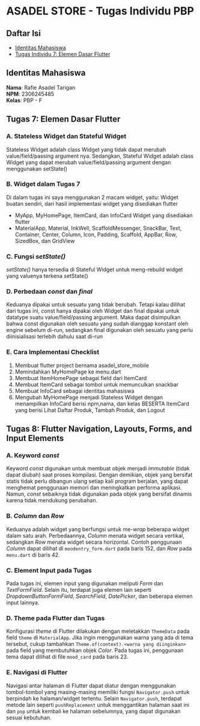 # ASADEL STORE - Tugas Individu PBP

## Daftar Isi
- [Identitas Mahasiswa](#identitas-mahasiswa)
- [Tugas Individu  7: Elemen Dasar Flutter](#tugas-7-elemen-dasar-flutter)

## Identitas Mahasiswa

**Nama**: Rafie Asadel Tarigan  
**NPM**: 2306245485  
**Kelas**: PBP - F

## Tugas 7: Elemen Dasar Flutter

### A. Stateless Widget dan Stateful Widget
Stateless Widget adalah class Widget yang tidak dapat merubah value/field/passing argument nya. Sedangkan, Stateful Widget adalah class Widget yang dapat merubah value/field/passing argument dengan menggunakan setState()
### B. Widget dalam Tugas 7
Di dalam tugas ini saya menggunakan 2 macam widget, yaitu:
Widget buatan sendiri, dari hasil implementasi widget yang disediakan flutter
- MyApp, MyHomePage, ItemCard, dan InfoCard
Widget yang disediakan flutter
- MaterialApp, Material, InkWell, ScaffoldMessenger, SnackBar, Text, Container, Center, Column, Icon, Padding, Scaffold, AppBar, Row, SizedBox, dan GridView
### C. Fungsi *setState()*
*setState()* hanya tersedia di Stateful Widget untuk meng-rebuild widget yang valuenya terkena setState()
### D. Perbedaan *const* dan *final*
Keduanya dipakai untuk sesuatu yang tidak berubah. Tetapi kalau dilihat dari tugas ini, const hanya dipakai oleh Widget dan final dipakai untuk datatype suatu value/field/passing argument. Maka dapat disimpulkan bahwa const digunakan oleh sesuatu yang sudah dianggap konstant oleh engine sebelum di-run, sedangkan final digunakan oleh sesuatu yang perlu diinisialisasi terlebih dahulu saat di-run
### E. Cara Implementasi Checklist
1. Membuat flutter project bernama asadel_store_mobile
2. Memindahkan MyHomePage ke menu.dart
4. Membuat ItemHomePage sebagai field dari ItemCard
5. Membuat ItemCard sebagai tombol untuk memunculkan snackbar
6. Membuat InfoCard sebagai identitas mahasiswa
7. Mengubah MyHomePage menjadi Stateless Widget dengan menampilkan InfoCard berisi npm,nama, dan kelas BESERTA ItemCard yang berisi Lihat Daftar Produk, Tambah Produk, dan Logout

## Tugas 8: Flutter Navigation, Layouts, Forms, and Input Elements

### A. Keyword *const*
Keyword *const* digunakan untuk membuat objek menjadi *immutable* (tidak dapat diubah) saat proses kompilasi. Dengan demikian, objek yang bersifat statis tidak perlu dibangun ulang setiap kali program berjalan, yang dapat menghemat penggunaan memori dan meningkatkan performa aplikasi. Namun, *const* sebaiknya tidak digunakan pada objek yang bersifat dinamis karena tidak mendukung perubahan.
### B. *Column* dan *Row*
Keduanya adalah widget yang berfungsi untuk me-*wrap* beberapa widget dalam satu arah. Perbedaannya, *Column* menata widget secara vertikal, sedangkan *Row* menata widget secara horizontal. Contoh penggunaan *Column* dapat dilihat di `moodentry_form.dart` pada baris 152, dan *Row* pada `menu.dart` di baris 42.
### C. Element Input pada Tugas
Pada tugas ini, elemen input yang digunakan meliputi *Form* dan *TextFormField*. Selain itu, terdapat juga elemen lain seperti *DropdownButtonFormField*, *SearchField*, *DatePicker*, dan beberapa elemen input lainnya.
### D. Theme pada Flutter dan Tugas
Konfigurasi *theme* di Flutter dilakukan dengan meletakkan `ThemeData` pada field `theme` di `MaterialApp`. Jika ingin menggunakan warna yang ada di tema tersebut, cukup tambahkan `Theme.of(context).<warna yang diinginkan>` pada field yang membutuhkan objek *Color*. Pada tugas ini, penggunaan tema dapat dilihat di file `mood_card` pada baris 23.
### E. Navigasi di Flutter
Navigasi antar halaman di Flutter dapat diatur dengan menggunakan tombol-tombol yang masing-masing memiliki fungsi `Navigator.push` untuk berpindah ke halaman/widget tertentu. Selain `Navigator.push`, terdapat metode lain seperti `pushReplacement` untuk menggantikan halaman saat ini dan `pop` untuk kembali ke halaman sebelumnya, yang dapat digunakan sesuai kebutuhan.
